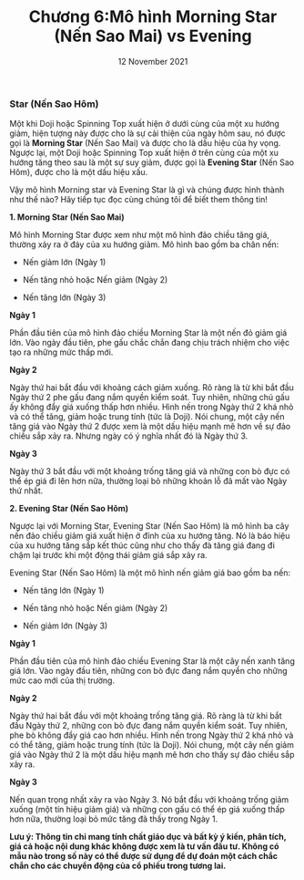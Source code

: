 ﻿---
title: Chương 6:Mô hình Morning Star (Nến Sao Mai) vs Evening 
date: 12 November 2021
description: I am a description of a great article
img: /images/article/Chapter_6_Morning_star_vs_evening_star/1_vn.png
alt: Chương 6:Mô hình Morning Star (Nến Sao Mai) vs Evening 
tags: 
  - Hashtag 1
  - Hashtag 2
  - Hashtag 3
  - Hashtag 4
  - Hashtag 5
  - Hashtag 6
---
### Star (Nến Sao Hôm)

Một khi Doji hoặc Spinning Top xuất hiện ở dưới cùng của một xu hướng giảm, hiện tượng này được cho là sự cải thiện của ngày hôm sau, nó được gọi là **Morning Star** (Nến Sao Mai) và được cho là dấu hiệu của hy vọng. Ngược lại, một Doji hoặc Spinning Top xuất hiện ở trên cùng của một xu hướng tăng theo sau là một sự suy giảm, được gọi là **Evening Star** (Nến Sao Hôm), được cho là một dấu hiệu xấu.

Vậy mô hình Morning star và Evening Star là gì và chúng được hình thành như thế nào? Hãy tiếp tục đọc cùng chúng tôi để biết them thông tin!

**1. Morning Star (Nến Sao Mai)**

Mô hình Morning Star được xem như một mô hình đảo chiều tăng giá, thường xảy ra ở đáy của xu hướng giảm. Mô hình bao gồm ba chân nến:

- Nến giảm lớn (Ngày 1)

- Nến tăng nhỏ hoặc Nến giảm (Ngày 2)

- Nến tăng lớn (Ngày 3)

**Ngày 1**

Phần đầu tiên của mô hình đảo chiều Morning Star là một nến đỏ giảm giá lớn. Vào ngày đầu tiên, phe gấu chắc chắn đang chịu trách nhiệm cho việc tạo ra những mức thấp mới.

**Ngày 2**

Ngày thứ hai bắt đầu với khoảng cách giảm xuống. Rõ ràng là từ khi bắt đầu Ngày thứ 2 phe gấu đang nắm quyền kiểm soát. Tuy nhiên, những chú gấu ấy không đẩy giá xuống thấp hơn nhiều. Hình nến trong Ngày thứ 2 khá nhỏ và có thể tăng, giảm hoặc trung tính (tức là Doji). Nói chung, một cây nến tăng giá vào Ngày thứ 2 được xem là một dấu hiệu mạnh mẽ hơn về sự đảo chiều sắp xảy ra. Nhưng ngày có ý nghĩa nhất đó là Ngày thứ 3.

**Ngày 3**

Ngày thứ 3 bắt đầu với một khoảng trống tăng giá và những con bò đực có thể ép giá đi lên hơn nữa, thường loại bỏ những khoản lỗ đã mất vào Ngày thứ nhất.

**2. Evening Star (Nến Sao Hôm)**

Ngược lại với Morning Star, Evening Star (Nến Sao Hôm) là mô hình ba cây nến đảo chiều giảm giá xuất hiện ở đỉnh của xu hướng tăng. Nó là báo hiệu của xu hướng tăng sắp kết thúc cũng như cho thấy đà tăng giá đang đi chậm lại trước khi một động thái giảm giá sắp xảy ra.

Evening Star (Nến Sao Hôm) là một mô hình nến giảm giá bao gồm ba nến:

- Nến tăng lớn (Ngày 1)

- Nến tăng nhỏ hoặc Nến giảm (Ngày 2)

- Nến giảm lớn (Ngày 3)

**Ngày 1**

Phần đầu tiên của mô hình đảo chiều Evening Star là một cây nến xanh tăng giá lớn. Vào ngày đầu tiên, những con bò đực đang nắm quyền cho những mức cao mới của thị trường.

**Ngày 2**

Ngày thứ hai bắt đầu với một khoảng trống tăng giá. Rõ ràng là từ khi bắt đầu Ngày thứ 2, những con bò đực đang nắm quyền kiểm soát. Tuy nhiên, phe bò không đẩy giá cao hơn nhiều. Hình nến trong Ngày thứ 2 khá nhỏ và có thể tăng, giảm hoặc trung tính (tức là Doji). Nói chung, một cây nến giảm giá vào Ngày thứ 2 là một dấu hiệu mạnh mẽ hơn cho thấy sự đảo chiều sắp xảy ra.

**Ngày 3**

Nến quan trọng nhất xảy ra vào Ngày 3. Nó bắt đầu với khoảng trống giảm xuống (một tín hiệu giảm giá) và những con gấu có thể ép giá xuống thấp hơn nữa, thường loại bỏ mức tăng đã thấy trong Ngày 1.

**Lưu ý: Thông tin chỉ mang tính chất giáo dục và bất kỳ ý kiến, phân tích, giá cả hoặc nội dung khác không được xem là tư vấn đầu tư. Không có mẫu nào trong số này có thể được sử dụng để dự đoán một cách chắc chắn cho các chuyển động của cổ phiếu trong tương lai.**